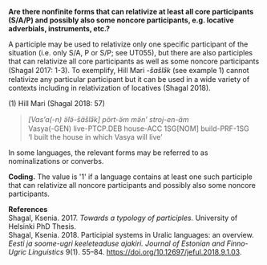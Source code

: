 **Are there nonfinite forms that can relativize at least all core participants (S/A/P) and possibly also some noncore participants, e.g. locative adverbials, instruments, etc.?**

A participle may be used to relativize only one specific participant of the situation (i.e. only S/A, P or S/P; see UT055), but there are also participles that can relativize all core participants as well as some noncore participants (Shagal 2017: 1-3). To exemplify, Hill Mari *-šašlə̑k* (see example 1) cannot relativize any particular participant but it can be used in a wide variety of contexts including in relativization of locatives (Shagal 2018).

(1) Hill Mari (Shagal 2018: 57)<br/>
>*[Vas’a(-n) ə̈lə̈-šäšlə̑k] pört-ə̈m mə̈n’ stroj-en-äm*<br/>
>Vasya(-GEN) live-PTCP.DEB house-ACC 1SG[NOM] build-PRF-1SG<br/>
>‘I built the house in which Vasya will live’

In some languages, the relevant forms may be referred to as nominalizations or converbs. 

**Coding.** The value is '1' if a language contains at least one such participle that can relativize all noncore participants and possibly also some noncore participants. 

**References**<br/>
Shagal, Ksenia. 2017. *Towards a typology of participles.* University of Helsinki PhD Thesis.<br/>
Shagal, Ksenia. 2018. Participial systems in Uralic languages: an overview. *Eesti ja soome-ugri keeleteaduse ajakiri. Journal of Estonian and Finno-Ugric Linguistics* 9(1). 55–84. https://doi.org/10.12697/jeful.2018.9.1.03.
